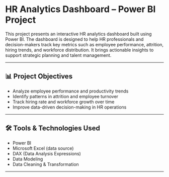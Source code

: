 
# HR Analytics Dashboard – Power BI Project

This project presents an interactive HR analytics dashboard built using Power BI. The dashboard is designed to help HR professionals and decision-makers track key metrics such as employee performance, attrition, hiring trends, and workforce distribution. It brings actionable insights to support strategic planning and talent management.

---

## 📊 Project Objectives

- Analyze employee performance and productivity trends
- Identify patterns in attrition and employee turnover
- Track hiring rate and workforce growth over time
- Improve data-driven decision-making in HR operations

---

## 🛠️ Tools & Technologies Used

- Power BI
- Microsoft Excel (data source)
- DAX (Data Analysis Expressions)
- Data Modeling
- Data Cleaning & Transformation

---

